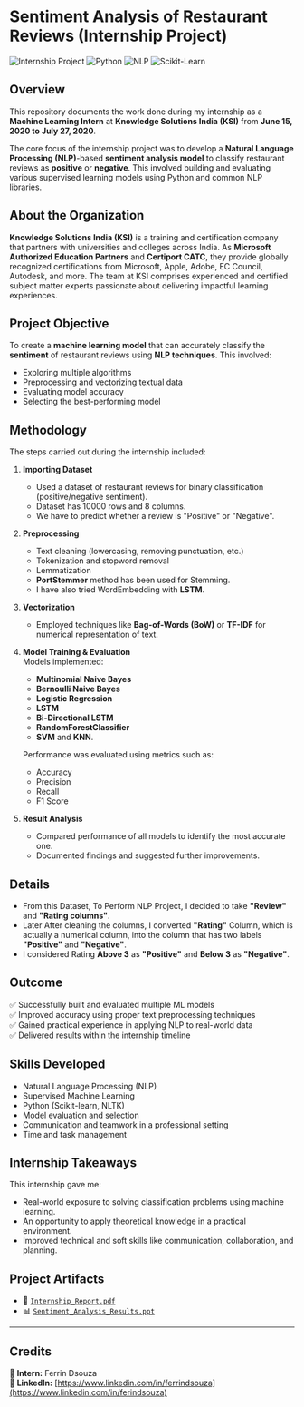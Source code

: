 # Sentiment Analysis of Restaurant Reviews (Internship Project)

![Internship Project](https://img.shields.io/badge/Project-Type%3A%20Internship%20%7C%20Machine%20Learning-blue)
![Python](https://img.shields.io/badge/Language-Python-yellow?logo=python)
![NLP](https://img.shields.io/badge/Tech-NLP-green)
![Scikit-Learn](https://img.shields.io/badge/Library-scikit--learn-orange)

## Overview

This repository documents the work done during my internship as a **Machine Learning Intern** at **Knowledge Solutions India (KSI)** from **June 15, 2020 to July 27, 2020**.

The core focus of the internship project was to develop a **Natural Language Processing (NLP)**-based **sentiment analysis model** to classify restaurant reviews as **positive** or **negative**. This involved building and evaluating various supervised learning models using Python and common NLP libraries.

## About the Organization

**Knowledge Solutions India (KSI)** is a training and certification company that partners with universities and colleges across India. As **Microsoft Authorized Education Partners** and **Certiport CATC**, they provide globally recognized certifications from Microsoft, Apple, Adobe, EC Council, Autodesk, and more. The team at KSI comprises experienced and certified subject matter experts passionate about delivering impactful learning experiences.

## Project Objective

To create a **machine learning model** that can accurately classify the **sentiment** of restaurant reviews using **NLP techniques**. This involved:
- Exploring multiple algorithms
- Preprocessing and vectorizing textual data
- Evaluating model accuracy
- Selecting the best-performing model

## Methodology

The steps carried out during the internship included:

1. **Importing Dataset**  
   - Used a dataset of restaurant reviews for binary classification (positive/negative sentiment).
   - Dataset has 10000 rows and 8 columns.
   - We have to predict whether a review is "Positive" or "Negative".

2. **Preprocessing**  
   - Text cleaning (lowercasing, removing punctuation, etc.)
   - Tokenization and stopword removal
   - Lemmatization
   - **PortStemmer** method has been used for Stemming.
   - I have also tried WordEmbedding with **LSTM**.

3. **Vectorization**  
   - Employed techniques like **Bag-of-Words (BoW)** or **TF-IDF** for numerical representation of text.

5. **Model Training & Evaluation**  
   Models implemented:
   - **Multinomial Naive Bayes**
   - **Bernoulli Naive Bayes**
   - **Logistic Regression**
   - **LSTM**
   - **Bi-Directional LSTM**
   - **RandomForestClassifier**
   - **SVM** and **KNN**.

   Performance was evaluated using metrics such as:
   - Accuracy
   - Precision
   - Recall
   - F1 Score

6. **Result Analysis**  
   - Compared performance of all models to identify the most accurate one.
   - Documented findings and suggested further improvements.

## **Details**
* From this Dataset, To Perform NLP Project, I decided to take **"Review"** and **"Rating columns"**.
* Later After cleaning the columns, I converted **"Rating"** Column, which is actually a numerical column, into the column that has two labels **"Positive"** and **"Negative"**.
* I considered Rating **Above 3** as **"Positive"** and **Below 3** as **"Negative"**.

## Outcome

✅ Successfully built and evaluated multiple ML models  
✅ Improved accuracy using proper text preprocessing techniques  
✅ Gained practical experience in applying NLP to real-world data  
✅ Delivered results within the internship timeline

## Skills Developed

- Natural Language Processing (NLP)
- Supervised Machine Learning
- Python (Scikit-learn, NLTK)
- Model evaluation and selection
- Communication and teamwork in a professional setting
- Time and task management

## Internship Takeaways

This internship gave me:
- Real-world exposure to solving classification problems using machine learning.
- An opportunity to apply theoretical knowledge in a practical environment.
- Improved technical and soft skills like communication, collaboration, and planning.

## Project Artifacts

- 📄 [`Internship_Report.pdf`](https://github.com/ferrindsouza/internship-nlp-sentiment-restaurant/blob/main/INTERNSHIP_REPORT.pdf)
- 📊 [`Sentiment_Analysis_Results.ppt`](https://github.com/ferrindsouza/internship-nlp-sentiment-restaurant/blob/main/INTERNSHIP_PRESENTATION.pdf)

---

## Credits

📌 **Intern:** Ferrin Dsouza  
🔗 **LinkedIn:** [https://www.linkedin.com/in/ferrindsouza](https://www.linkedin.com/in/ferindsouza)
